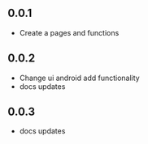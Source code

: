 ## 0.0.1

* Create a pages and functions

## 0.0.2

* Change ui android add functionality 
* docs updates

## 0.0.3

* docs updates